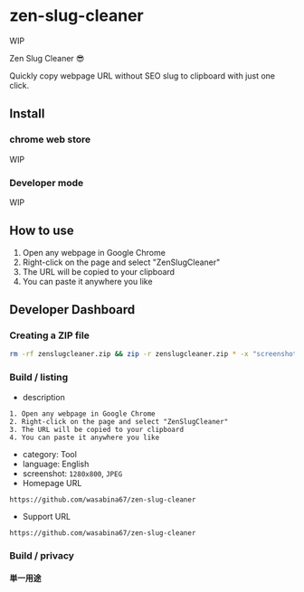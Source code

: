 # zen-slug-cleaner

WIP

Zen Slug Cleaner 😎

Quickly copy webpage URL without SEO slug to clipboard with just one click.

## Install

### chrome web store

WIP

### Developer mode

WIP

## How to use

1. Open any webpage in Google Chrome
2. Right-click on the page and select "ZenSlugCleaner"
3. The URL will be copied to your clipboard
4. You can paste it anywhere you like

## Developer Dashboard

### Creating a ZIP file

```bash
rm -rf zenslugcleaner.zip && zip -r zenslugcleaner.zip * -x "screenshots/*" -x "zip/*"
```

### Build / listing

- description

```
1. Open any webpage in Google Chrome
2. Right-click on the page and select "ZenSlugCleaner"
3. The URL will be copied to your clipboard
4. You can paste it anywhere you like
```

- category: Tool
- language: English
- screenshot: `1280x800`, `JPEG`
- Homepage URL

```
https://github.com/wasabina67/zen-slug-cleaner
```

- Support URL

```
https://github.com/wasabina67/zen-slug-cleaner
```

### Build / privacy

#### 単一用途
